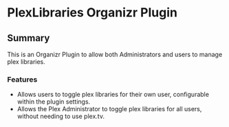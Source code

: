 # PlexLibraries Organizr Plugin
## Summary

This is an Organizr Plugin to allow both Administrators and users to manage plex libraries.

### Features
- Allows users to toggle plex libraries for their own user, configurable within the plugin settings.
- Allows the Plex Administrator to toggle plex libraries for all users, without needing to use plex.tv.